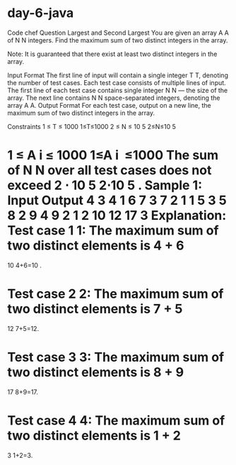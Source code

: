 # day-6-java
Code chef Question
Largest and Second Largest
You are given an array 
A
A of 
N
N integers.
Find the maximum sum of two distinct integers in the array.

Note: It is guaranteed that there exist at least two distinct integers in the array.

Input Format
The first line of input will contain a single integer 
T
T, denoting the number of test cases.
Each test case consists of multiple lines of input.
The first line of each test case contains single integer 
N
N — the size of the array.
The next line contains 
N
N space-separated integers, denoting the array 
A
A.
Output Format
For each test case, output on a new line, the maximum sum of two distinct integers in the array.

Constraints
1
≤
T
≤
1000
1≤T≤1000
2
≤
N
≤
10
5
2≤N≤10 
5
 
1
≤
A
i
≤
1000
1≤A 
i
​
 ≤1000
The sum of 
N
N over all test cases does not exceed 
2
⋅
10
5
2⋅10 
5
 .
Sample 1:
Input
Output
4
3
4 1 6
7
3 7 2 1 1 5 3
5
8 2 9 4 9
2
1 2
10
12
17
3
Explanation:
Test case 
1
1: The maximum sum of two distinct elements is 
4
+
6
=
10
4+6=10 .

Test case 
2
2: The maximum sum of two distinct elements is 
7
+
5
=
12
7+5=12.

Test case 
3
3: The maximum sum of two distinct elements is 
8
+
9
=
17
8+9=17.

Test case 
4
4: The maximum sum of two distinct elements is 
1
+
2
=
3
1+2=3.
